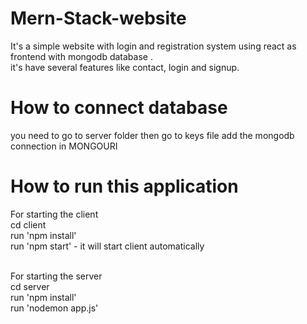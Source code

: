 # Mern-Stack-website
It's a simple website with login and registration system using react as frontend with mongodb database .<br/>
it's have several features like contact, login and signup.

# How to connect database
you need to go to server folder then go to keys file add the mongodb connection in MONGOURI

# How to run this application
For starting the client<br/>
cd client<br/>
run 'npm install'<br/>
run 'npm start' - it will start client automatically<br/><br/>

For starting the server<br/>
cd server<br/>
run 'npm install'<br/>
run 'nodemon app.js' 

